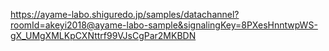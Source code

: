 https://ayame-labo.shiguredo.jp/samples/datachannel?roomId=akeyi2018@ayame-labo-sample&signalingKey=8PXesHnntwpWS-gX_UMgXMLKpCXNttrf99VJsCgPar2MKBDN
